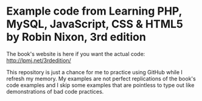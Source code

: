 # Example code from Learning PHP, MySQL, JavaScript, CSS & HTML5 by Robin Nixon, 3rd edition

The book's website is here if you want the actual code: http://lpmj.net/3rdedition/

This repository is just a chance for me to practice using GitHub while I refresh my memory. 
My examples are not perfect replications of the book's code examples and 
I skip some examples that are pointless to type out like demonstrations of bad code practices.

